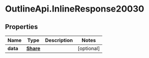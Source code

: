 # OutlineApi.InlineResponse20030

## Properties
Name | Type | Description | Notes
------------ | ------------- | ------------- | -------------
**data** | [**Share**](Share.md) |  | [optional] 

